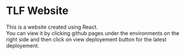 # TLF Website  
This is a website created using React.  
You can view it by clicking github pages under the environments on the right side and  then click on view deployement button for the latest deployement.
